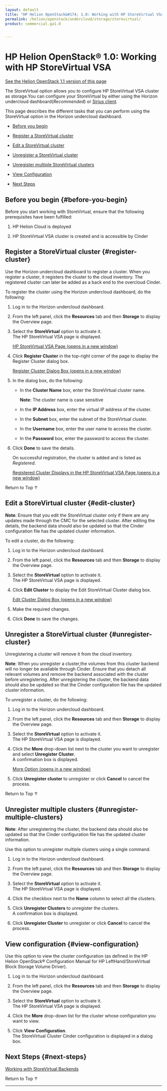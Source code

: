 ```yaml
---
layout: default
title: "HP Helion OpenStack&#174; 1.0: Working with HP StoreVirtual VSA"
permalink: /helion/openstack/undercloud/storage/storevirtual/
product: commercial.ga1.0


---
```

<!--PUBLISHED-->


<script>

function PageRefresh {
onLoad="window.refresh"
}

PageRefresh();

</script>

<!---
<p style="font-size: small;"> <a href="/helion/openstack/install-beta/kvm/">&#9664; PREV</a> | <a href="/helion/openstack/install-beta-overview/">&#9650; UP</a> | <a href="/helion/openstack/install-beta/esx/">NEXT &#9654;</a> </p>-->


# HP Helion OpenStack&#174; 1.0: Working with HP StoreVirtual VSA 
[See the Helion OpenStack 1.1 version of this page](/helion/openstack/1.1/undercloud/storage/storevirtual/)

The StoreVirtual option allows you to configure HP StoreVirtual VSA cluster as storage.You can configure your StoreVirtual by either using the Horizon undercloud dashboard(*Recommended*) or [Sirius client](/helion/openstack/sirius/cli/workflow/). 

This page describes the different tasks that you can perform using the StoreVirtual option in the Horizon undercloud dashboard.


* [Before you begin](#before-you-begin)

* [Register a StoreVirtual cluster](#register-cluster)

* [Edit a StoreVirtual cluster](#edit-cluster)
	
* [Unregister a StoreVirtual cluster](#unregister-cluster) 
    
* [Unregister multiple StoreVirtual clusters](#unregister-multiple-clusters) 

* [View Configuration](#view-configuration)

* [Next Steps](#next-steps)


<!---Configuration of HP StoreServ/3PAR as Cinder back end using Sirius service involves the following steps:-->


## Before you begin {#before-you-begin}

Before you start working with StoreVirtual, ensure that the following prerequisites have been fulfilled:

1. HP Helion Cloud is deployed

2. HP StoreVirtual VSA cluster is created and is accessible by Cinder


## Register a StoreVirtual cluster {#register-cluster}
	
Use the Horizon undercloud dashboard to register a cluster. When you register a cluster, it registers the cluster to the cloud inventory. The registered cluster can later be added as a back end to the overcloud Cinder.

<!---You can register a cluster by either using the Horizon undercloud dashboard or Sirius client. (Refer [User manual for Sirius client](/helion/openstack/sirius-cli/)).-->

To register the cluster using the Horizon undercloud dashboard, do the following:

1. Log in to the Horizon undercloud dashboard.

2. From the left panel, click the **Resources** tab and then **Storage** to display the Overview page.

3. Select the **StoreVirtual** option to activate it.<br /> The HP StoreVirtual  VSA page is displayed.<br />

	<a href="javascript:window.open('/content/documentation/media/undercloud-storevirtual-register.png','_blank','toolbar=no,menubar=no,resizable=yes,scrollbars=yes')">HP StoreVirtual VSA Page (opens in a new window)</a>

4. Click **Register Cluster** in the top-right corner of the page to display the Register Cluster dialog box.

	<a href="javascript:window.open('/content/documentation/media/undercloud-storevirtual-register-page.png','_blank','toolbar=no,menubar=no,resizable=yes,scrollbars=yes')">Register Cluster Dialog Box (opens in a new window)</a>

5. In the dialog box, do the following:

    * In the **Cluster Name** box, enter the StoreVirtual cluster name.

		**Note**: The cluster name is case sensitive
   
    * In the **IP Address** box, enter the virtual IP address of the cluster.
   
    * In the **Subnet** box, enter the subnet of the StoreVirtual cluster.
   
    * In the **Username** box, enter the user name to access the cluster.
   
    * In the **Password** box, enter the password to access the cluster.
   
 	 <!--- * In the **Port** box, enter the port number for the SSH access or select the default value. The Port by default is *16022*.-->
6. Click **Done** to save the details. 

    On successful registration, the cluster is added and is listed as *Registered*.

	<a href="javascript:window.open('/content/documentation/media/undercloud-storevirtual-registered-cluster.png','_blank','toolbar=no,menubar=no,resizable=yes,scrollbars=yes')">Registered Cluster Displays in the HP StoreVirtual VSA Page (opens in a new window)</a>

<a href="#top" style="padding:14px 0px 14px 0px; text-decoration: none;"> Return to Top &#8593; </a>

## Edit a StoreVirtual cluster {#edit-cluster}

**Note**: Ensure that you edit the StoreVirtual cluster only if there are any updates made through the CMC for the selected cluster. After editing the details, the backend data should also be updated so that the Cinder configuration file has the updated cluster information.

To edit a cluster, do the following:

1. Log in to the Horizon undercloud dashboard.

2. From the left panel, click the **Resources** tab and then **Storage** to display the Overview page.

3. Select the **StoreVirtual** option to activate it.<br /> The HP StoreVirtual  VSA page is displayed.<br />

4. Click **Edit Cluster** to display the Edit StoreVirtual Cluster dialog box.
 
 	<a href="javascript:window.open('/content/documentation/media/undercloud-storevirtual-edit-cluster.png','_blank','toolbar=no,menubar=no,resizable=yes,scrollbars=yes')">Edit Cluster Dialog Box (opens in a new window)</a>

5. Make the required changes.

6. Click **Done** to save the changes.   


## Unregister a StoreVirtual cluster {#unregister-cluster}

Unregistering a cluster will remove it from the cloud inventory.

**Note**: When you unregister a cluster,the volumes from this cluster backend will no longer be available through Cinder. Ensure that you detach all relevant volumes and remove the backend associated with the cluster before unregistering. After unregistering the cluster, the backend data should also be updated so that the Cinder configuration file has the updated cluster information. 


To unregister a cluster, do the following:

1. Log in to the Horizon undercloud dashboard.

2. From the left panel, click the **Resources** tab and then **Storage** to display the Overview page.

3. Select the **StoreVirtual** option to activate it.<br /> The HP StoreVirtual  VSA page is displayed.<br />

4. Click the **More** drop-down list next to the cluster you want to unregister and select **Unregister Cluster**.<br /> A confirmation box is displayed.<br />

	<a href="javascript:window.open('/content/documentation/media/undercloud-storevirtual-more-options.png','_blank','toolbar=no,menubar=no,resizable=yes,scrollbars=yes')">More Option (opens in a new window)</a>

5. Click **Unregister cluster** to unregister or click **Cancel** to cancel the process. 

<a href="#top" style="padding:14px 0px 14px 0px; text-decoration: none;"> Return to Top &#8593; </a>

## Unregister multiple clusters {#unregister-multiple-clusters}

**Note**: After unregistering the cluster, the backend data should also be updated so that the Cinder configuration file has the updated cluster information.

Use this option to unregister multiple clusters using a single command.

1. Log in to the Horizon undercloud dashboard.

2. From the left panel, click the **Resources** tab and then **Storage** to display the Overview page.

3. Select the **StoreVirtual** option to activate it.<br /> The HP StoreVirtual VSA page is displayed.<br />

4. Click the checkbox next to the **Name** column to select all the clusters. 

5. Click **Unregister Clusters** to unregister the clusters.<br />A confirmation box is displayed.<br />

5. Click **Unregister Cluster** to unregister or click **Cancel** to cancel the process. 

 
## View configuration {#view-configuration}

Use this option to view the cluster configuration (as defined in the HP Helion OpenStack&#174; Configuration Manual for HP LeftHand/StoreVirtual Block Storage Volume Driver).

1. Log in to the Horizon undercloud dashboard.

2. From the left panel, click the **Resources** tab and then **Storage** to display the Overview page.

3. Select the **StoreVirtual** option to activate it.<br /> The HP StoreVirtual VSA page is displayed.<br />

4. Click the **More** drop-down list for the cluster whose configuration you want to view.

5. Click **View Configuration**.<br /> The StoreVirtual Cluster Cinder configuration is displayed in a dialog box.<br /> 


## Next Steps {#next-steps}

[Working with StoreVirtual Backends](/helion/openstack/undercloud/oc/config/storevirtual/)

<a href="#top" style="padding:14px 0px 14px 0px; text-decoration: none;"> Return to Top &#8593; </a>


----
